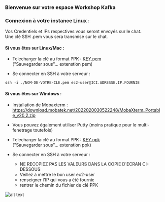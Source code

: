 ### Bienvenue sur votre espace Workshop Kafka


### Connexion à votre instance Linux :

Vos Credentiels et IPs respectives vous seront envoyés sur le chat.    
Une clé SSH .pem vous sera transmise sur le chat.  


#### Si vous êtes sur Linux/Mac :

- Telecharger la clé au format PPK : [KEY.pem](https://raw.githubusercontent.com/mehdi-lamrani/kafka-workshop/master/res/bin/SAP-KEY.pem)  
  ("Sauvegarder sous"... extenstion pem)
  
- Se connecter en SSH à votre serveur :

```console 
ssh -i ./NOM-DE-VOTRE-CLE.pem ec2-user@ICI.ADRESSE.IP.FOURNIE
```

#### Si vous êtes sur Windows :

- Installation de Mobaxterm :
https://download.mobatek.net/2022020030522248/MobaXterm_Portable_v20.2.zip

- Vous pouvez également utiliser Putty (moins pratique pour le multi-fenetrage toutefois)

- Telecharger la clé au format PPK : [KEY.ppk](https://raw.githubusercontent.com/mehdi-lamrani/kafka-workshop/master/res/bin/SAP-KEY.ppk)  
  ("Sauvegarder sous"... extenstion ppk)

- Se connecter en SSH à votre serveur :

  - NE RECOPIEZ PAS LES VALEURS DANS LA COPIE D'ECRAN CI-DESSOUS
  - Veillez à mettre le bon user ec2-user  
  - renseigner l'IP qui vous a été fournie  
  - rentrer le chemin du fichier de clé PPK 

![alt text](https://i.ibb.co/tYL7W8y/Annotation-2020-05-08-135954.png)
